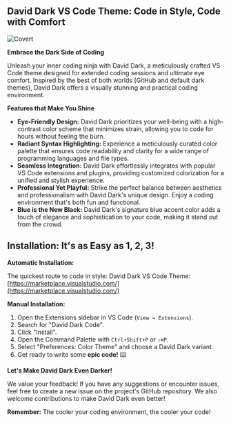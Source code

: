 ## David Dark VS Code Theme:  Code in Style, Code with Comfort

 ![Covert](/images/Cover.png)

**Embrace the Dark Side of Coding**

Unleash your inner coding ninja with David Dark, a meticulously crafted VS Code theme designed for extended coding sessions and ultimate eye comfort. Inspired by the best of both worlds (GitHub and default dark themes), David Dark offers a visually stunning and practical coding environment.

**Features that Make You Shine**

- **Eye-Friendly Design:**  David Dark prioritizes your well-being with a high-contrast color scheme that minimizes strain, allowing you to code for hours without feeling the burn.
- **Radiant Syntax Highlighting:**  Experience a meticulously curated color palette that ensures code readability and clarity for a wide range of programming languages and file types.
- **Seamless Integration:**  David Dark effortlessly integrates with popular VS Code extensions and plugins, providing customized colorization for a unified and stylish experience.
- **Professional Yet Playful:**  Strike the perfect balance between aesthetics and professionalism with David Dark's unique design. Enjoy a coding environment that's both fun and functional.
- **Blue is the New Black:**  David Dark's signature blue accent color adds a touch of elegance and sophistication to your code, making it stand out from the crowd.

## Installation: It's as Easy as 1, 2, 3!

**Automatic Installation:**

The quickest route to code in style: David Dark VS Code Theme: [https://marketplace.visualstudio.com/](https://marketplace.visualstudio.com/)

**Manual Installation:**

1. Open the Extensions sidebar in VS Code (`View → Extensions`).
2. Search for "David Dark Code".
3. Click "Install".
4. Open the Command Palette with `Ctrl+Shift+P` or `⇧⌘P`.
5. Select "Preferences: Color Theme" and choose a David Dark variant.
6. Get ready to write some **epic code!** ⌨️

**Let's Make David Dark Even Darker!**

We value your feedback! If you have any suggestions or encounter issues, feel free to create a new issue on the project's GitHub repository. We also welcome contributions to make David Dark even better!

**Remember:** The cooler your coding environment, the cooler your code! 
